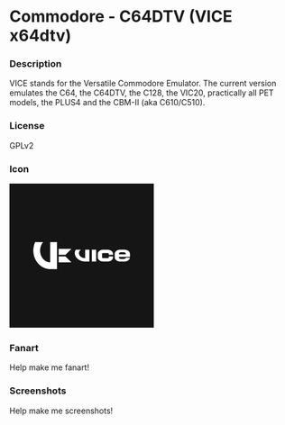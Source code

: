 # Commodore - C64DTV (VICE x64dtv)

### Description

VICE stands for the Versatile Commodore Emulator. The current version emulates the C64, the C64DTV, the C128, the VIC20, practically all PET models, the PLUS4 and the CBM-II (aka C610/C510).

### License

GPLv2

### Icon

![Commodore - C64DTV (VICE x64dtv) icon](game.libretro.vice_x64dtv/resources/icon.png)

### Fanart

Help make me fanart!

### Screenshots

Help make me screenshots!

